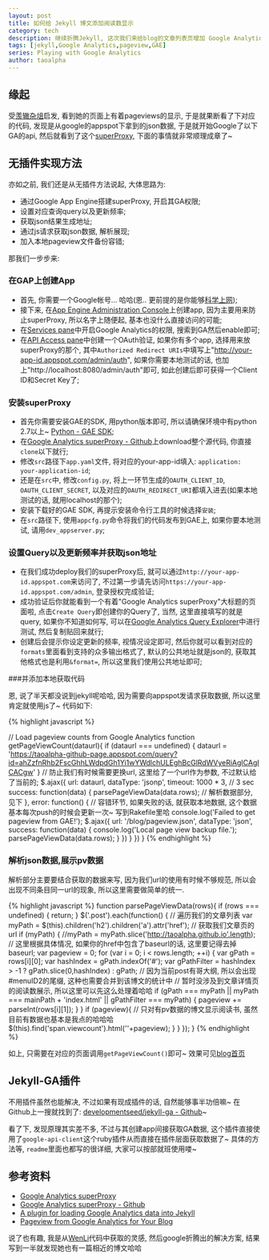 ```yaml
---
layout: post
title: 如何给 Jekyll 博文添加阅读数显示 
category: tech 
description: 继续折腾Jekyll, 这次我们来给blog的文章列表页增加 Google Analytics 统计的pageview 数据.
tags: [jekyll,Google Analytics,pageview,GAE] 
series: Playing with Google Analytics
author: taoalpha
---
```


## 缘起

受[羡辙杂俎](http://zhangwenli.com/blog/)启发, 看到她的页面上有着pageviews的显示, 于是就果断看了下对应的代码, 发现是从google的appspot下拿到的json数据, 于是就开始Google了以下GA的api, 然后就看到了这个[superProxy](https://developers.google.com/analytics/solutions/google-analytics-super-proxy), 下面的事情就非常顺理成章了~

## 无插件实现方法

亦如之前, 我们还是从无插件方法说起, 大体思路为:

- 通过Google App Engine搭建superProxy, 开启其GA权限;
- 设置对应查询query以及更新频率;
- 获取json结果生成地址;
- 通过js请求获取json数据, 解析展现;
- 加入本地pageview文件备份容错;

那我们一步步来:

### 在GAP上创建App

- 首先, 你需要一个Google帐号... 哈哈(恩.. 更前提的是你能够[科学上网](http://www.jianshu.com/collection/b6b16295fc83));
- 接下来, 在[App Engine Administration Console](https://appengine.google.com)上创建app, 因为主要用来防止superProxy, 所以名字上随便起, 基本也没什么直接访问的可能;
- 在[Services pane](https://code.google.com/apis/console/#:services)中开启Google Analytics的权限, 搜索到GA然后enable即可;
- 在[API Access pane](https://code.google.com/apis/console/#:access)中创建一个OAuth验证, 如果你有多个app, 选择用来放superProxy的那个, 其中`Authorized Redirect URIs`中填写上"http://your-app-id.appspot.com/admin/auth", 如果你需要本地测试的话, 也加上"http://localhost:8080/admin/auth"即可, 如此创建后即可获得一个Client ID和Secret Key了;

### 安装superProxy

- 首先你需要安装GAE的SDK, 用python版本即可, 所以请确保环境中有python 2.7以上~ [Python - GAE SDK](https://developers.google.com/appengine/downloads#Google_App_Engine_SDK_for_Python);
- 在[Google Analytics superProxy - Github](https://github.com/googleanalytics/google-analytics-super-proxy)上download整个源代码, 你直接`clone`以下就行;
- 修改`src`路径下`app.yaml`文件, 将对应的your-app-id填入: `application: your-application-id`;
- 还是在`src`中, 修改`config.py`, 将上一环节生成的`OAUTH_CLIENT_ID`, `OAUTH_CLIENT_SECRET`, 以及对应的`OAUTH_REDIRECT_URI`都填入进去(如果本地测试的话, 就用localhost的那个);
- 安装下载好的GAE SDK, 再提示安装命令行工具的时候选择`安装`;
- 在`src`路径下, 使用`appcfg.py`命令将我们的代码发布到GAE上, 如果你要本地测试, 请用`dev_appserver.py`;

### 设置Query以及更新频率并获取json地址

- 在我们成功deploy我们的superProxy后, 就可以通过`http://your-app-id.appspot.com`来访问了, 不过第一步请先访问`https://your-app-id.appspot.com/admin`, 登录授权完成验证;
- 成功验证后你就能看到一个有着"Google Analytics superProxy"大标题的页面啦, 点击`Create Query`即创建你的Query了, 当然, 这里直接填写的就是query, 如果你不知道如何写, 可以在[Google Analytics Query Explorer](http://ga-dev-tools.appspot.com/explorer/)中进行测试, 然后复制贴回来就行;
- 创建后会提示你设定更新的频率, 视情况设定即可, 然后你就可以看到对应的`formats`里面看到支持的众多输出格式了, 默认的公共地址就是json的, 获取其他格式也是利用`&format=`, 所以这里我们使用公共地址即可;

###并添加本地获取代码

恩, 说了半天都没说到jekyll呢哈哈, 因为需要向appspot发请求获取数据, 所以这里肯定就使用js了~ 代码如下:

{% highlight javascript %}

// Load pageview counts from Google Analytics
function getPageViewCount(dataurl){
  if (dataurl === undefined) {
    dataurl = 'https://taoalpha-github-page.appspot.com/query?id=ahZzfnRhb2FscGhhLWdpdGh1Yi1wYWdlchULEghBcGlRdWVyeRiAgICAgICACgw'
  }
  // 防止我们有时候需要更换url, 这里给了一个url作为参数, 不过默认给了当前的;
  $.ajax({
    url: dataurl,
    dataType: 'jsonp',
    timeout: 1000 * 3, // 3 sec
    success: function(data) {
      parsePageViewData(data.rows);
      // 解析数据部分, 见下
    },
    error: function() {
      // 容错环节, 如果失败的话, 就获取本地数据, 这个数据基本每次push的时候会更新一次~ 写到Rakefile里哈
      console.log('Failed to get pageview from GAE!');
        $.ajax({
          url: '/blog/pageview.json',
          dataType: 'json',
          success: function(data) {
            console.log('Local page view backup file.');
            parsePageViewData(data.rows);
          }
        })
      }
  })
}
{% endhighlight %}

### 解析json数据,展示pv数据

解析部分主要要结合获取的数据来写, 因为我们url的使用有时候不够规范, 所以会出现不同条目同一url的现象, 所以这里需要做简单的统一.

{% highlight javascript %}
function parsePageViewData(rows){
  if (rows === undefined) {
    return;
  }
  $('.post').each(function() {
    // 遍历我们的文章列表
    var myPath = $(this).children('h2').children('a').attr('href');
    // 获取我们文章页的url
    if (myPath) {
      //myPath = myPath.slice('http://taoalpha.github.io'.length);
      // 这里根据具体情况, 如果你的href中包含了baseurl的话, 这里要记得去掉baseurl;
      var pageview = 0;
      for (var i = 0; i < rows.length; ++i) {
        var gPath = rows[i][0];
        var hashIndex = gPath.indexOf('#');
        var gPathFilter = hashIndex > -1 ? gPath.slice(0,hashIndex) : gPath;
        // 因为当前post有哥大纲, 所以会出现#menuID2的尾缀, 这种也需要合并到该博文的统计中
        // 暂时没涉及到文章详情页的阅读数展示, 所以这里可以先这么处理着哈哈
        if (gPath === myPath || myPath === mainPath + 'index.html' || gPathFilter === myPath) {
            pageview += parseInt(rows[i][1]);
        }
      }
      if (pageview){
        // 只对有pv数据的博文显示阅读书, 虽然目前有数据也基本是我点的哈哈哈
        $(this).find('span.viewcount').html('<i class="fa fa-eye"></i>'+pageview);
      }
    }
  });
}
{% endhighlight %}


如上, 只需要在对应的页面调用`getPageViewCount()`即可~ 效果可见[blog首页](/blog)

## Jekyll-GA插件

不用插件虽然也能解决, 不过如果有现成插件的话, 自然能够事半功倍嘛~ 在Github上一搜就找到了: [developmentseed/jekyll-ga - Github](https://github.com/developmentseed/jekyll-ga)~ 

看了下, 发现原理其实差不多, 不过与其创建app间接获取GA数据, 这个插件直接使用了`google-api-client`这个ruby插件从而直接在插件层面获取数据了~ 具体的方法等, `readme`里面也都写的很详细, 大家可以按部就班使用喽~


## 参考资料

- [Google Analytics superProxy](https://developers.google.com/analytics/solutions/google-analytics-super-proxy) 
- [Google Analytics superProxy - Github](https://github.com/googleanalytics/google-analytics-super-proxy)
- [A plugin for loading Google Analytics data into Jekyll](http://developmentseed.org/blog/google-analytics-jekyll-plugin/)
- [Pageview from Google Analytics for Your Blog](http://zhangwenli.com/blog/2014/08/05/page-view-from-google-analytics-for-your-blog/)

说了也有趣, 我是从[WenLi](http://zhangwenli.com/blog)代码中获取的灵感, 然后google折腾出的解决方案, 结果写到一半就发现她也有一篇相近的博文哈哈
